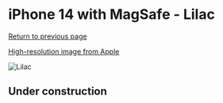 # iPhone 14 with MagSafe - Lilac

[Return to previous page](/iphone_14)

[High-resolution image from Apple](https://store.storeimages.cdn-apple.com/8756/as-images.apple.com/is/MPRY3?wid=4500&hei=4500&fmt=png)

<div style="width: 500px"><img src="/almost_uncompressed/MPRY3.webp" alt="Lilac"></div>

## Under construction
